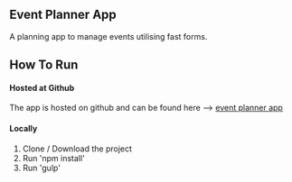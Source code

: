 ## Event Planner App 

A planning app to manage events utilising fast forms.

## How To Run

#### Hosted at Github
The app is hosted on github and can be found here --> [event planner app](https://jodiealaine.github.io/fast-forms/)

#### Locally

1. Clone / Download the project
2. Run 'npm install'
3. Run 'gulp'

